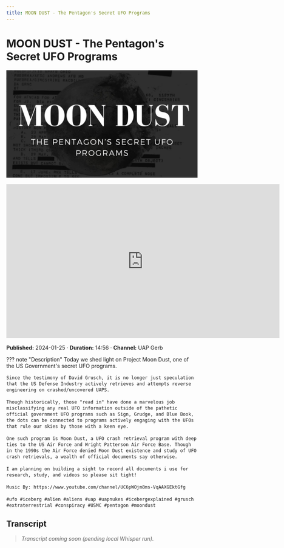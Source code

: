 ```yaml
---
title: MOON DUST - The Pentagon's Secret UFO Programs
---
```


# MOON DUST - The Pentagon's Secret UFO Programs

![thumbnail](../videos/6ZuHLgVtKu8-moon-dust---the-pentagons-secret-ufo-programs/thumb.jpg)

<iframe width="720" height="405" src="https://www.youtube.com/embed/6ZuHLgVtKu8" frameborder="0" allowfullscreen></iframe>

**Published:** 2024-01-25  ·  **Duration:** 14:56  ·  **Channel:** UAP Gerb

??? note "Description"
    Today we shed light on Project Moon Dust, one of the US Government's secret UFO programs.
    
    Since the testimony of David Grusch, it is no longer just speculation that the US Defense Industry actively retrieves and attempts reverse engineering on crashed/uncovered UAPS. 
    
    Though historically, those "read in" have done a marvelous job misclassifying any real UFO information outside of the pathetic official government UFO programs such as Sign, Grudge, and Blue Book, the dots can be connected to programs actively engaging with the UFOs that rule our skies by those with a keen eye. 
    
    One such program is Moon Dust, a UFO crash retrieval program with deep ties to the US Air Force and Wright Patterson Air Force Base. Though in the 1990s the Air Force denied Moon Dust existence and study of UFO crash retrievals, a wealth of official documents say otherwise.
    
    I am planning on building a sight to record all documents i use for research, study, and videos so please sit tight!
    
    Music By: https://www.youtube.com/channel/UC6pWOjm8ms-VqAAXGEktGfg
    
    #ufo #iceberg #alien #aliens #uap #uapnukes #icebergexplained #grusch #extraterrestrial #conspiracy #USMC #pentagon #moondust

## Transcript
> _Transcript coming soon (pending local Whisper run)._
